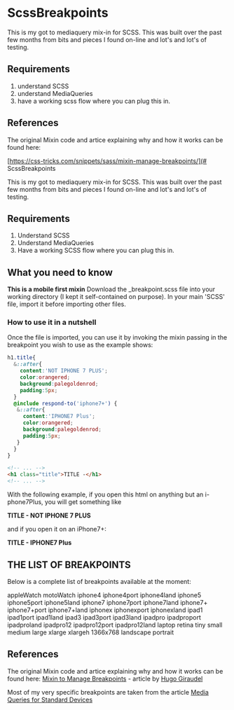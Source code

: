 
# ScssBreakpoints

This is my got to mediaquery mix-in for SCSS.
This was built over the past few months from bits and pieces I found on-line and lot's and lot's of testing.

## Requirements 

1. understand SCSS
2. understand MediaQueries
3. have a working scss flow where you can plug this in.

## References

The original Mixin code and artice explaining why and how it works can be found here:

[https://css-tricks.com/snippets/sass/mixin-manage-breakpoints/](# ScssBreakpoints

This is my got to mediaquery mix-in for SCSS.
This was built over the past few months from bits and pieces I found on-line and lot's and lot's of testing.

## Requirements 

1. Understand SCSS
2. Understand MediaQueries
3. Have a working SCSS flow where you can plug this in.

## What you need to know
**This is a mobile first mixin**
Download the _breakpoint.scss file into your working directory (I kept it self-contained on purpose).
In your main 'SCSS' file, import it before importing other files.

### How to use it in a nutshell

Once the file is imported, you can use it by invoking the mixin passing in the breakpoint you wish to use as the example shows:

```scss
h1.title{
  &::after{
    content:'NOT IPHONE 7 PLUS';
    color:orangered;
    background:palegoldenrod;
    padding:5px;
  }
  @include respond-to('iphone7+') {
   &::after{
     content:'IPHONE7 Plus';
     color:orangered;
     background:palegoldenrod;
     padding:5px;
   }
  }
}
```

```html
<!-- ... -->
<h1 class="title">TITLE -</h1>
<!-- ... -->
```

With the following example, if you open this html on anything but an i-phone7Plus,  you will get something like

**TITLE - NOT IPHONE 7 PLUS**

and if you open it on an iPhone7+:

**TITLE - IPHONE7 Plus**

## THE LIST OF BREAKPOINTS
Below is a complete list of breakpoints available at the moment:

appleWatch
motoWatch
iphone4
iphone4port
iphone4land
iphone5
iphone5port
iphone5land
iphone7
iphone7port
iphone7land
iphone7+
iphone7+port
iphone7+land
iphonex
iphonexport
iphonexland
ipad1
ipad1port
ipad1land
ipad3
ipad3port
ipad3land
ipadpro
ipadproport
ipadproland
ipadpro12
ipadpro12port
ipadpro12land
laptop
retina
tiny
small
medium
large
xlarge
xlargeh
1366x768
landscape
portrait


## References

The original Mixin code and artice explaining why and how it works can be found here:
[Mixin to Manage Breakpoints](https://css-tricks.com/snippets/sass/mixin-manage-breakpoints/) - article by [Hugo Giraudel](https://css-tricks.com/author/hugogiraudel/)

Most of my very specific breakpoints are taken from the article [Media Queries for Standard Devices](https://css-tricks.com/snippets/css/media-queries-for-standard-devices/)


